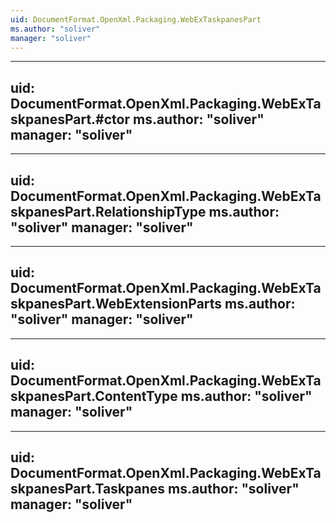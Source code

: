 ```yaml
---
uid: DocumentFormat.OpenXml.Packaging.WebExTaskpanesPart
ms.author: "soliver"
manager: "soliver"
---
```


---
uid: DocumentFormat.OpenXml.Packaging.WebExTaskpanesPart.#ctor
ms.author: "soliver"
manager: "soliver"
---

---
uid: DocumentFormat.OpenXml.Packaging.WebExTaskpanesPart.RelationshipType
ms.author: "soliver"
manager: "soliver"
---

---
uid: DocumentFormat.OpenXml.Packaging.WebExTaskpanesPart.WebExtensionParts
ms.author: "soliver"
manager: "soliver"
---

---
uid: DocumentFormat.OpenXml.Packaging.WebExTaskpanesPart.ContentType
ms.author: "soliver"
manager: "soliver"
---

---
uid: DocumentFormat.OpenXml.Packaging.WebExTaskpanesPart.Taskpanes
ms.author: "soliver"
manager: "soliver"
---
